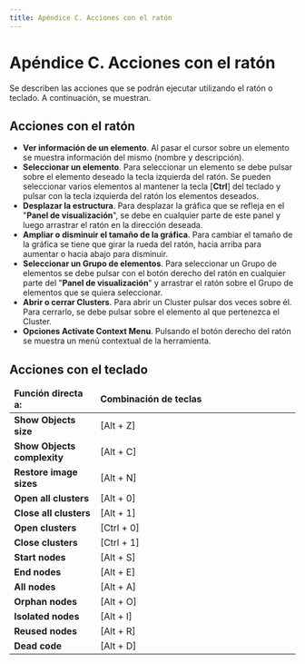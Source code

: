 ```yaml
---
title: Apéndice C. Acciones con el ratón
---
```


<h1>Apéndice C. Acciones con el ratón</h1>

Se describen las acciones que se podrán ejecutar utilizando el ratón o teclado. A continuación, se muestran.

## Acciones con el ratón

*   **Ver información de un elemento**. Al pasar el cursor sobre un elemento se muestra información del mismo (nombre y descripción).
*   **Seleccionar un elemento**. Para seleccionar un elemento se debe pulsar sobre el elemento deseado la tecla izquierda del ratón. Se pueden seleccionar varios elementos al mantener la tecla [**Ctrl**] del teclado y pulsar con la tecla izquierda del ratón los elementos deseados.
*   **Desplazar la estructura**. Para desplazar la gráfica que se refleja en el "**Panel de visualización**", se debe en cualquier parte de este panel y luego arrastrar el ratón en la dirección deseada.
*   **Ampliar o disminuir el tamaño de la gráfica**. Para cambiar el tamaño de la gráfica se tiene que girar la rueda del ratón, hacia arriba para aumentar o hacia abajo para disminuir.
*   **Seleccionar un Grupo de elementos**. Para seleccionar un Grupo de elementos se debe pulsar con el botón derecho del ratón en cualquier parte del "**Panel de visualización**" y arrastrar el ratón sobre el Grupo de elementos que se quiera seleccionar.
*   **Abrir o cerrar Clusters**. Para abrir un Cluster pulsar dos veces sobre él. Para cerrarlo, se debe pulsar sobre el elemento al que pertenezca el Cluster.
*   **Opciones Activate Context Menu**. Pulsando el botón derecho del ratón se muestra un menú contextual de la herramienta.

## Acciones con el teclado

<table class="tablem" cellspacing="8" cellpadding="8">

<thead>

<tr>

<td width="186"><b>Función directa a:</b></td>

<td width="574"><b>Combinación de teclas</b></td>

</tr>

</thead>

<tbody>

<tr>

<td width="166"><b>Show Objects size</b></td>

<td width="454">[Alt + Z]</td>

</tr>

<tr>

<td width="166"><b>Show Objects complexity</b></td>

<td width="454">[Alt + C]</td>

</tr>

<tr>

<td width="166"><b>Restore image sizes</b></td>

<td width="454">[Alt + N]</td>

</tr>

<tr>

<td width="166"><b>Open all clusters</b></td>

<td width="454">[Alt + 0]</td>

</tr>

<tr>

<td width="166"><b>Close all clusters</b></td>

<td width="454">[Alt + 1]</td>

</tr>

<tr>

<td width="166"><b>Open clusters</b></td>

<td width="454">[Ctrl + 0]</td>

</tr>

<tr>

<td width="166"><b>Close clusters</b></td>

<td width="454">[Ctrl + 1]</td>

</tr>

<tr>

<td width="166"><b>Start nodes</b></td>

<td width="454">[Alt + S]</td>

</tr>

<tr>

<td width="166"><b>End nodes</b></td>

<td width="454">[Alt + E]</td>

</tr>

<tr>

<td width="166"><b>All nodes</b></td>

<td width="454">[Alt + A]</td>

</tr>

<tr>

<td width="166"><b>Orphan nodes</b></td>

<td width="454">[Alt + O]</td>

</tr>

<tr>

<td width="166"><b>Isolated nodes</b></td>

<td width="454">[Alt + I]</td>

</tr>

<tr>

<td width="166"><b>Reused nodes</b></td>

<td width="454">[Alt + R]</td>

</tr>

<tr>

<td width="166"><b>Dead code</b></td>

<td width="454">[Alt + D]</td>

</tr>

</tbody>

</table>

</div>
